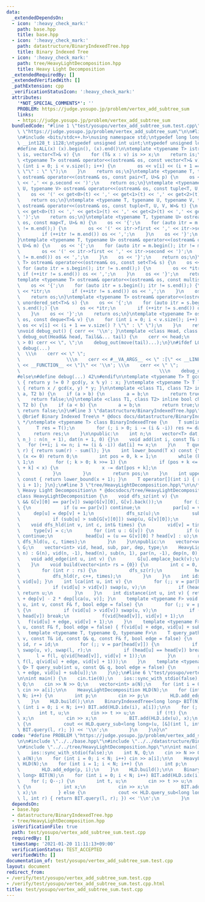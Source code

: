 ```yaml
---
data:
  _extendedDependsOn:
  - icon: ':heavy_check_mark:'
    path: base.hpp
    title: base.hpp
  - icon: ':heavy_check_mark:'
    path: datastructure/BinaryIndexedTree.hpp
    title: Binary Indexed Tree
  - icon: ':heavy_check_mark:'
    path: tree/HeavyLightDecomposition.hpp
    title: Heavy Light Decomposition
  _extendedRequiredBy: []
  _extendedVerifiedWith: []
  _pathExtension: cpp
  _verificationStatusIcon: ':heavy_check_mark:'
  attributes:
    '*NOT_SPECIAL_COMMENTS*': ''
    PROBLEM: https://judge.yosupo.jp/problem/vertex_add_subtree_sum
    links:
    - https://judge.yosupo.jp/problem/vertex_add_subtree_sum
  bundledCode: "#line 1 \"test/yosupo/vertex_add_subtree_sum.test.cpp\"\n#define PROBLEM\
    \ \"https://judge.yosupo.jp/problem/vertex_add_subtree_sum\"\n\n#line 2 \"base.hpp\"\
    \n#include <bits/stdc++.h>\nusing namespace std;\ntypedef long long ll;\ntypedef\
    \ __int128_t i128;\ntypedef unsigned int uint;\ntypedef unsigned long long ull;\n\
    #define ALL(x) (x).begin(), (x).end()\n\ntemplate <typename T> istream& operator>>(istream&\
    \ is, vector<T>& v) {\n    for (T& x : v) is >> x;\n    return is;\n}\ntemplate\
    \ <typename T> ostream& operator<<(ostream& os, const vector<T>& v) {\n    for\
    \ (int i = 0; i < v.size(); i++) {\n        os << v[i] << (i + 1 == v.size() ?\
    \ \"\" : \" \");\n    }\n    return os;\n}\ntemplate <typename T, typename U>\
    \ ostream& operator<<(ostream& os, const pair<T, U>& p) {\n    os << '(' << p.first\
    \ << ',' << p.second << ')';\n    return os;\n}\ntemplate <typename T, typename\
    \ U, typename V> ostream& operator<<(ostream& os, const tuple<T, U, V>& t) {\n\
    \    os << '(' << get<0>(t) << ',' << get<1>(t) << ',' << get<2>(t) << ')';\n\
    \    return os;\n}\ntemplate <typename T, typename U, typename V, typename W>\
    \ ostream& operator<<(ostream& os, const tuple<T, U, V, W>& t) {\n    os << '('\
    \ << get<0>(t) << ',' << get<1>(t) << ',' << get<2>(t) << ',' << get<3>(t) <<\
    \ ')';\n    return os;\n}\ntemplate <typename T, typename U> ostream& operator<<(ostream&\
    \ os, const map<T, U>& m) {\n    os << '{';\n    for (auto itr = m.begin(); itr\
    \ != m.end();) {\n        os << '(' << itr->first << ',' << itr->second << ')';\n\
    \        if (++itr != m.end()) os << ',';\n    }\n    os << '}';\n    return os;\n\
    }\ntemplate <typename T, typename U> ostream& operator<<(ostream& os, const unordered_map<T,\
    \ U>& m) {\n    os << '{';\n    for (auto itr = m.begin(); itr != m.end();) {\n\
    \        os << '(' << itr->first << ',' << itr->second << ')';\n        if (++itr\
    \ != m.end()) os << ',';\n    }\n    os << '}';\n    return os;\n}\ntemplate <typename\
    \ T> ostream& operator<<(ostream& os, const set<T>& s) {\n    os << '{';\n   \
    \ for (auto itr = s.begin(); itr != s.end();) {\n        os << *itr;\n       \
    \ if (++itr != s.end()) os << ',';\n    }\n    os << '}';\n    return os;\n}\n\
    template <typename T> ostream& operator<<(ostream& os, const multiset<T>& s) {\n\
    \    os << '{';\n    for (auto itr = s.begin(); itr != s.end();) {\n        os\
    \ << *itr;\n        if (++itr != s.end()) os << ',';\n    }\n    os << '}';\n\
    \    return os;\n}\ntemplate <typename T> ostream& operator<<(ostream& os, const\
    \ unordered_set<T>& s) {\n    os << '{';\n    for (auto itr = s.begin(); itr !=\
    \ s.end();) {\n        os << *itr;\n        if (++itr != s.end()) os << ',';\n\
    \    }\n    os << '}';\n    return os;\n}\ntemplate <typename T> ostream& operator<<(ostream&\
    \ os, const deque<T>& v) {\n    for (int i = 0; i < v.size(); i++) {\n       \
    \ os << v[i] << (i + 1 == v.size() ? \"\" : \" \");\n    }\n    return os;\n}\n\
    \nvoid debug_out() { cerr << '\\n'; }\ntemplate <class Head, class... Tail> void\
    \ debug_out(Head&& head, Tail&&... tail) {\n    cerr << head;\n    if (sizeof...(Tail)\
    \ > 0) cerr << \", \";\n    debug_out(move(tail)...);\n}\n#ifdef LOCAL\n#define\
    \ debug(...)                                                                 \
    \  \\\n    cerr << \" \";                                                    \
    \                 \\\n    cerr << #__VA_ARGS__ << \" :[\" << __LINE__ << \":\"\
    \ << __FUNCTION__ << \"]\" << '\\n'; \\\n    cerr << \" \";                  \
    \                                                   \\\n    debug_out(__VA_ARGS__)\n\
    #else\n#define debug(...) 42\n#endif\n\ntemplate <typename T> T gcd(T x, T y)\
    \ { return y != 0 ? gcd(y, x % y) : x; }\ntemplate <typename T> T lcm(T x, T y)\
    \ { return x / gcd(x, y) * y; }\n\ntemplate <class T1, class T2> inline bool chmin(T1&\
    \ a, T2 b) {\n    if (a > b) {\n        a = b;\n        return true;\n    }\n\
    \    return false;\n}\ntemplate <class T1, class T2> inline bool chmax(T1& a,\
    \ T2 b) {\n    if (a < b) {\n        a = b;\n        return true;\n    }\n   \
    \ return false;\n}\n#line 3 \"datastructure/BinaryIndexedTree.hpp\"\n\n/**\n *\
    \ @brief Binary Indexed Tree\n * @docs docs/datastructure/BinaryIndexedTree.md\n\
    \ */\ntemplate <typename T> class BinaryIndexedTree {\n    T sum(int i) {\n  \
    \      T res = T();\n        for (; i > 0; i -= (i & -i)) res += dat[i];\n   \
    \     return res;\n    }\n\npublic:\n    int n;\n    vector<T> dat;\n    BinaryIndexedTree(int\
    \ n_) : n(n_ + 1), dat(n + 1, 0) {}\n    void add(int i, const T& x) {\n     \
    \   for (++i; i <= n; i += (i & -i)) dat[i] += x;\n    }\n    T query(int l, int\
    \ r) { return sum(r) - sum(l); }\n    int lower_bound(T x) const {\n        if\
    \ (x <= 0) return 0;\n        int pos = 0, k = 1;\n        while (k < n) k <<=\
    \ 1;\n        for (; k > 0; k >>= 1) {\n            if (pos + k <= n && dat[pos\
    \ + k] < x) {\n                x -= dat[pos + k];\n                pos += k;\n\
    \            }\n        }\n        return pos;\n    }\n    int upper_bound(T x)\
    \ const { return lower_bound(x + 1); }\n    T operator[](int i) { return query(i,\
    \ i + 1); }\n};\n#line 3 \"tree/HeavyLightDecomposition.hpp\"\n\n/**\n * @brief\
    \ Heavy Light Decomposition\n * @docsdocs/tree/HeavyLightDecomposition.md\n */\n\
    class HeavyLightDecomposition {\n    void dfs_sz(int v) {\n        if (G[v].size()\
    \ && G[v][0] == par[v]) swap(G[v][0], G[v].back());\n        for (int& u : G[v])\
    \ {\n            if (u == par[v]) continue;\n            par[u] = v;\n       \
    \     dep[u] = dep[v] + 1;\n            dfs_sz(u);\n            sub[v] += sub[u];\n\
    \            if (sub[u] > sub[G[v][0]]) swap(u, G[v][0]);\n        }\n    }\n\
    \    void dfs_hld(int v, int c, int& times) {\n        vid[v] = times++;\n   \
    \     type[v] = c;\n        for (int u : G[v]) {\n            if (u == par[v])\
    \ continue;\n            head[u] = (u == G[v][0] ? head[v] : u);\n           \
    \ dfs_hld(u, c, times);\n        }\n    }\n\npublic:\n    vector<vector<int>>\
    \ G;\n    vector<int> vid, head, sub, par, dep, type;\n    HeavyLightDecomposition(int\
    \ n) : G(n), vid(n, -1), head(n), sub(n, 1), par(n, -1), dep(n, 0), type(n) {}\n\
    \    void add_edge(int u, int v) {\n        G[u].emplace_back(v);\n        G[v].emplace_back(u);\n\
    \    }\n    void build(vector<int> rs = {0}) {\n        int c = 0, times = 0;\n\
    \        for (int r : rs) {\n            dfs_sz(r);\n            head[r] = r;\n\
    \            dfs_hld(r, c++, times);\n        }\n    }\n    int idx(int u) { return\
    \ vid[u]; }\n    int lca(int u, int v) {\n        for (;; v = par[head[v]]) {\n\
    \            if (vid[u] > vid[v]) swap(u, v);\n            if (head[u] == head[v])\
    \ return u;\n        }\n    }\n    int distance(int u, int v) { return dep[u]\
    \ + dep[v] - 2 * dep[lca(u, v)]; }\n    template <typename F> void update_path(int\
    \ u, int v, const F& f, bool edge = false) {\n        for (;; v = par[head[v]])\
    \ {\n            if (vid[u] > vid[v]) swap(u, v);\n            if (head[u] ==\
    \ head[v]) break;\n            f(vid[head[v]], vid[v] + 1);\n        }\n     \
    \   f(vid[u] + edge, vid[v] + 1);\n    }\n    template <typename F> void update_sub(int\
    \ u, const F& f, bool edge = false) { f(vid[u] + edge, vid[u] + sub[u]); }\n \
    \   template <typename T, typename Q, typename F>\n    T query_path(int u, int\
    \ v, const T& id, const Q& q, const F& f, bool edge = false) {\n        T l =\
    \ id, r = id;\n        for (;; v = par[head[v]]) {\n            if (vid[u] > vid[v])\
    \ swap(u, v), swap(l, r);\n            if (head[u] == head[v]) break;\n      \
    \      l = f(l, q(vid[head[v]], vid[v] + 1));\n        }\n        return f(r,\
    \ f(l, q(vid[u] + edge, vid[v] + 1)));\n    }\n    template <typename T, typename\
    \ Q> T query_sub(int u, const Q& q, bool edge = false) {\n        return q(vid[u]\
    \ + edge, vid[u] + sub[u]);\n    }\n};\n#line 6 \"test/yosupo/vertex_add_subtree_sum.test.cpp\"\
    \n\nint main() {\n    cin.tie(0);\n    ios::sync_with_stdio(false);\n    int N,\
    \ Q;\n    cin >> N >> Q;\n    vector<int> a(N);\n    for (int i = 0; i < N; i++)\
    \ cin >> a[i];\n\n    HeavyLightDecomposition HLD(N);\n    for (int i = 1; i <\
    \ N; i++) {\n        int p;\n        cin >> p;\n        HLD.add_edge(p, i);\n\
    \    }\n    HLD.build();\n\n    BinaryIndexedTree<long long> BIT(N);\n    for\
    \ (int i = 0; i < N; i++) BIT.add(HLD.idx(i), a[i]);\n\n    for (; Q--;) {\n \
    \       int t, u;\n        cin >> t >> u;\n        if (!t) {\n            int\
    \ x;\n            cin >> x;\n            BIT.add(HLD.idx(u), x);\n        } else\
    \ {\n            cout << HLD.query_sub<long long>(u, [&](int l, int r) { return\
    \ BIT.query(l, r); }) << '\\n';\n        }\n    }\n}\n"
  code: "#define PROBLEM \"https://judge.yosupo.jp/problem/vertex_add_subtree_sum\"\
    \n\n#include \"../../base.hpp\"\n#include \"../../datastructure/BinaryIndexedTree.hpp\"\
    \n#include \"../../tree/HeavyLightDecomposition.hpp\"\n\nint main() {\n    cin.tie(0);\n\
    \    ios::sync_with_stdio(false);\n    int N, Q;\n    cin >> N >> Q;\n    vector<int>\
    \ a(N);\n    for (int i = 0; i < N; i++) cin >> a[i];\n\n    HeavyLightDecomposition\
    \ HLD(N);\n    for (int i = 1; i < N; i++) {\n        int p;\n        cin >> p;\n\
    \        HLD.add_edge(p, i);\n    }\n    HLD.build();\n\n    BinaryIndexedTree<long\
    \ long> BIT(N);\n    for (int i = 0; i < N; i++) BIT.add(HLD.idx(i), a[i]);\n\n\
    \    for (; Q--;) {\n        int t, u;\n        cin >> t >> u;\n        if (!t)\
    \ {\n            int x;\n            cin >> x;\n            BIT.add(HLD.idx(u),\
    \ x);\n        } else {\n            cout << HLD.query_sub<long long>(u, [&](int\
    \ l, int r) { return BIT.query(l, r); }) << '\\n';\n        }\n    }\n}"
  dependsOn:
  - base.hpp
  - datastructure/BinaryIndexedTree.hpp
  - tree/HeavyLightDecomposition.hpp
  isVerificationFile: true
  path: test/yosupo/vertex_add_subtree_sum.test.cpp
  requiredBy: []
  timestamp: '2021-01-20 11:11:13+09:00'
  verificationStatus: TEST_ACCEPTED
  verifiedWith: []
documentation_of: test/yosupo/vertex_add_subtree_sum.test.cpp
layout: document
redirect_from:
- /verify/test/yosupo/vertex_add_subtree_sum.test.cpp
- /verify/test/yosupo/vertex_add_subtree_sum.test.cpp.html
title: test/yosupo/vertex_add_subtree_sum.test.cpp
---
```

